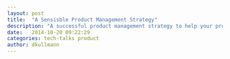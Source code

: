 ```yaml
---
layout: post
title:  "A Sensisble Product Management Strategy"
description: "A successful product management strategy to help your product win in a competetive market."
date:   2014-10-20 09:22:29
categories: tech-talks product 
author: dkullmann
---
```


